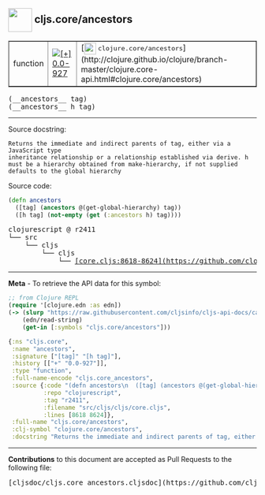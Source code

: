 ## <img width="48px" valign="middle" src="http://i.imgur.com/Hi20huC.png"> cljs.core/ancestors

 <table border="1">
<tr>

<td>function</td>
<td><a href="https://github.com/cljsinfo/cljs-api-docs/tree/0.0-927"><img valign="middle" alt="[+] 0.0-927" src="https://img.shields.io/badge/+-0.0--927-lightgrey.svg"></a> </td>
<td>
[<img height="24px" valign="middle" src="http://i.imgur.com/1GjPKvB.png"> <samp>clojure.core/ancestors</samp>](http://clojure.github.io/clojure/branch-master/clojure.core-api.html#clojure.core/ancestors)
</td>
</tr>
</table>

 <samp>
(__ancestors__ tag)<br>
</samp>
 <samp>
(__ancestors__ h tag)<br>
</samp>

---




Source docstring:

```
Returns the immediate and indirect parents of tag, either via a JavaScript type
inheritance relationship or a relationship established via derive. h
must be a hierarchy obtained from make-hierarchy, if not supplied
defaults to the global hierarchy
```

Source code:

```clj
(defn ancestors
  ([tag] (ancestors @(get-global-hierarchy) tag))
  ([h tag] (not-empty (get (:ancestors h) tag))))
```

 <pre>
clojurescript @ r2411
└── src
    └── cljs
        └── cljs
            └── <ins>[core.cljs:8618-8624](https://github.com/clojure/clojurescript/blob/r2411/src/cljs/cljs/core.cljs#L8618-L8624)</ins>
</pre>


---

__Meta__ - To retrieve the API data for this symbol:

```clj
;; from Clojure REPL
(require '[clojure.edn :as edn])
(-> (slurp "https://raw.githubusercontent.com/cljsinfo/cljs-api-docs/catalog/cljs-api.edn")
    (edn/read-string)
    (get-in [:symbols "cljs.core/ancestors"]))
```

```clj
{:ns "cljs.core",
 :name "ancestors",
 :signature ["[tag]" "[h tag]"],
 :history [["+" "0.0-927"]],
 :type "function",
 :full-name-encode "cljs.core_ancestors",
 :source {:code "(defn ancestors\n  ([tag] (ancestors @(get-global-hierarchy) tag))\n  ([h tag] (not-empty (get (:ancestors h) tag))))",
          :repo "clojurescript",
          :tag "r2411",
          :filename "src/cljs/cljs/core.cljs",
          :lines [8618 8624]},
 :full-name "cljs.core/ancestors",
 :clj-symbol "clojure.core/ancestors",
 :docstring "Returns the immediate and indirect parents of tag, either via a JavaScript type\ninheritance relationship or a relationship established via derive. h\nmust be a hierarchy obtained from make-hierarchy, if not supplied\ndefaults to the global hierarchy"}

```

---

__Contributions__ to this document are accepted as Pull Requests to the following file:

 <pre>
[cljsdoc/cljs.core_ancestors.cljsdoc](https://github.com/cljsinfo/cljs-api-docs/blob/master/cljsdoc/cljs.core_ancestors.cljsdoc)
</pre>

